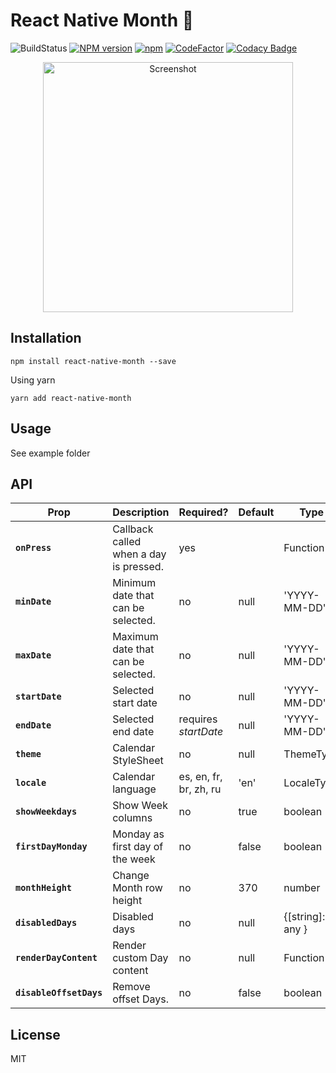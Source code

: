 # React Native Month 📆

![BuildStatus](https://github.com/maggialejandro/react-native-month/actions/workflows/lint.yml/badge.svg) [![NPM version](https://img.shields.io/npm/v/react-native-month.svg)](https://www.npmjs.com/package/react-native-month) [![npm](https://img.shields.io/npm/dm/react-native-month.svg)](https://github.com/maggialejandro/react-native-month) [![CodeFactor](https://www.codefactor.io/repository/github/maggialejandro/react-native-month/badge)](https://www.codefactor.io/repository/github/maggialejandro/react-native-month) [![Codacy Badge](https://api.codacy.com/project/badge/Grade/832690f286a5451cacdae664d63be3b9)](https://www.codacy.com/app/maggialejandro/react-native-month?utm_source=github.com&utm_medium=referral&utm_content=maggialejandro/react-native-month&utm_campaign=Badge_Grade)

<p align="center">
  <img alt="Screenshot" src="https://github.com/maggialejandro/react-native-month/blob/master/month.png?raw=true" width="400" />
</p>

## Installation

```console
npm install react-native-month --save
```

Using yarn

```console
yarn add react-native-month
```

## Usage

See example folder

## API

| Prop                    | Description                            | Required?              | Default | Type             |
| ----------------------- | -------------------------------------- | ---------------------- | ------- | ---------------- |
| **`onPress`**           | Callback called when a day is pressed. | yes                    |         | Function         |
| **`minDate`**           | Minimum date that can be selected.     | no                     | null    | 'YYYY-MM-DD'     |
| **`maxDate`**           | Maximum date that can be selected.     | no                     | null    | 'YYYY-MM-DD'     |
| **`startDate`**         | Selected start date                    | no                     | null    | 'YYYY-MM-DD'     |
| **`endDate`**           | Selected end date                      | requires _startDate_   | null    | 'YYYY-MM-DD'     |
| **`theme`**             | Calendar StyleSheet                    | no                     | null    | ThemeType        |
| **`locale`**            | Calendar language                      | es, en, fr, br, zh, ru | 'en'    | LocaleType       |
| **`showWeekdays`**      | Show Week columns                      | no                     | true    | boolean          |
| **`firstDayMonday`**    | Monday as first day of the week        | no                     | false   | boolean          |
| **`monthHeight`**       | Change Month row height                | no                     | 370     | number           |
| **`disabledDays`**      | Disabled days                          | no                     | null    | {[string]: any } |
| **`renderDayContent`**  | Render custom Day content              | no                     | null    | Function         |
| **`disableOffsetDays`** | Remove offset Days.                    | no                     | false   | boolean          |

## License

MIT
